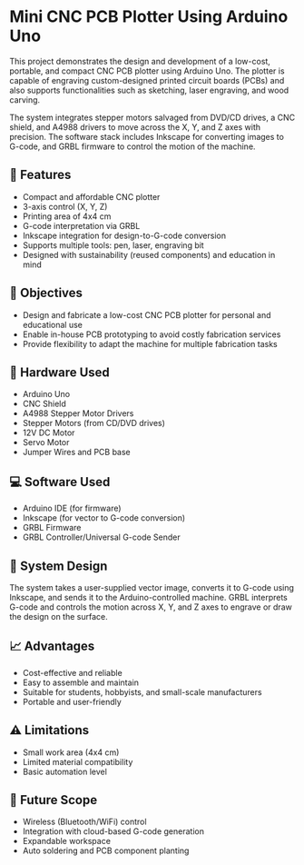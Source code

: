 # Mini CNC PCB Plotter Using Arduino Uno

This project demonstrates the design and development of a low-cost, portable, and compact CNC PCB plotter using Arduino Uno. The plotter is capable of engraving custom-designed printed circuit boards (PCBs) and also supports functionalities such as sketching, laser engraving, and wood carving.

The system integrates stepper motors salvaged from DVD/CD drives, a CNC shield, and A4988 drivers to move across the X, Y, and Z axes with precision. The software stack includes Inkscape for converting images to G-code, and GRBL firmware to control the motion of the machine.

## 🔧 Features

* Compact and affordable CNC plotter
* 3-axis control (X, Y, Z)
* Printing area of 4x4 cm
* G-code interpretation via GRBL
* Inkscape integration for design-to-G-code conversion
* Supports multiple tools: pen, laser, engraving bit
* Designed with sustainability (reused components) and education in mind

## 🎯 Objectives

* Design and fabricate a low-cost CNC PCB plotter for personal and educational use
* Enable in-house PCB prototyping to avoid costly fabrication services
* Provide flexibility to adapt the machine for multiple fabrication tasks

## 🧰 Hardware Used

* Arduino Uno
* CNC Shield
* A4988 Stepper Motor Drivers
* Stepper Motors (from CD/DVD drives)
* 12V DC Motor
* Servo Motor
* Jumper Wires and PCB base

## 💻 Software Used

* Arduino IDE (for firmware)
* Inkscape (for vector to G-code conversion)
* GRBL Firmware
* GRBL Controller/Universal G-code Sender

## 📐 System Design

The system takes a user-supplied vector image, converts it to G-code using Inkscape, and sends it to the Arduino-controlled machine. GRBL interprets G-code and controls the motion across X, Y, and Z axes to engrave or draw the design on the surface.

## 📈 Advantages

* Cost-effective and reliable
* Easy to assemble and maintain
* Suitable for students, hobbyists, and small-scale manufacturers
* Portable and user-friendly

## ⚠️ Limitations

* Small work area (4x4 cm)
* Limited material compatibility
* Basic automation level

## 🔮 Future Scope

* Wireless (Bluetooth/WiFi) control
* Integration with cloud-based G-code generation
* Expandable workspace
* Auto soldering and PCB component planting
